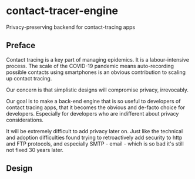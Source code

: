 # contact-tracer-engine
Privacy-preserving backend for contact-tracing apps

## Preface
Contact tracing is a key part of managing epidemics. It is a labour-intensive process. The scale of the COVID-19 pandemic means auto-recording possible contacts using smartphones is an obvious contribution to scaling up contact tracing.

Our concern is that simplistic designs will compromise privacy, irrevocably.

Our goal is to make a back-end engine that is so useful to developers of contact tracing apps, that it becomes the obvious and de-facto choice for developers. Especially for developers who are indifferent about privacy considerations.

It will be extremely difficult to add privacy later on. Just like the technical and adoption difficulties found trying to retroactively add security to http and FTP protocols, and especially SMTP - email - which is so bad it's still not fixed 30 years later.

## Design

